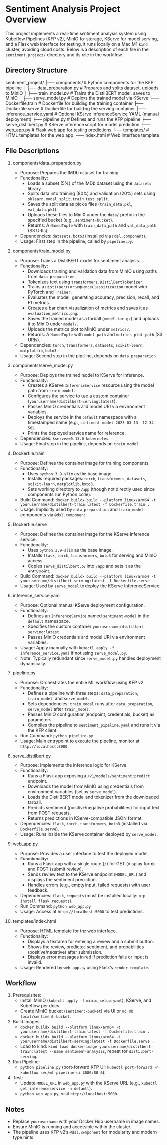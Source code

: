 Sentiment Analysis Project Overview
===================================
This project implements a real-time sentiment analysis system using Kubeflow Pipelines (KFP v2), MinIO for storage, KServe for model serving, and a Flask web interface for testing. It runs locally on a Mac M1 `kind` cluster, avoiding cloud costs. Below is a description of each file in the `sentiment_project/` directory and its role in the workflow.

Directory Structure
-------------------
sentiment_project/
├── components/                # Python components for the KFP pipeline
│   ├── data_preparation.py    # Prepares and splits dataset, uploads to MinIO
│   ├── train_model.py         # Trains the DistilBERT model, saves to MinIO
│   ├── serve_model.py         # Deploys the trained model via KServe
├── Dockerfile.train           # Dockerfile for building the training container
├── Dockerfile.serve           # Dockerfile for building the serving container
├── inference_service.yaml     # Optional KServe InferenceService YAML (manual deployment)
├── pipeline.py                # Defines and runs the KFP pipeline
├── serve_distilbert.py        # KServe inference script for model prediction
├── web_app.py                 # Flask web app for testing predictions
└── templates/                 # HTML templates for the web app
    └── index.html             # Web interface template

File Descriptions
-----------------

1. components/data_preparation.py
   - Purpose: Prepares the IMDb dataset for training.
   - Functionality:
     - Loads a subset (5%) of the IMDb dataset using the `datasets` library.
     - Splits data into training (80%) and validation (20%) sets using `sklearn.model_split.train_test_split`.
     - Saves the split data as pickle files (`train_data.pkl`, `val_data.pkl`).
     - Uploads these files to MinIO under the `data/` prefix in the specified bucket (e.g., `sentiment-bucket`).
     - Returns: A `NamedTuple` with `train_data_path` and `val_data_path` (S3 URIs).
   - Dependencies: `datasets`, `boto3` (installed via `@dsl.component`).
   - Usage: First step in the pipeline, called by `pipeline.py`.

2. components/train_model.py
   - Purpose: Trains a DistilBERT model for sentiment analysis.
   - Functionality:
     - Downloads training and validation data from MinIO using paths from `data_preparation`.
     - Tokenizes text using `transformers.DistilBertTokenizer`.
     - Trains a `DistilBertForSequenceClassification` model with PyTorch and `Trainer`.
     - Evaluates the model, generating accuracy, precision, recall, and F1 metrics.
     - Creates a bar chart visualization of metrics and saves it as `evaluation_metrics.png`.
     - Saves the trained model as a tarball (`model.tar.gz`) and uploads it to MinIO under `model/`.
     - Uploads the metrics plot to MinIO under `metrics/`.
     - Returns: A `NamedTuple` with `model_path` and `metrics_plot_path` (S3 URIs).
   - Dependencies: `torch`, `transformers`, `datasets`, `scikit-learn`, `matplotlib`, `boto3`.
   - Usage: Second step in the pipeline, depends on `data_preparation`.

3. components/serve_model.py
   - Purpose: Deploys the trained model to KServe for inference.
   - Functionality:
     - Creates a KServe `InferenceService` resource using the model path from `train_model`.
     - Configures the service to use a custom container (`yourusername/distilbert-serving:latest`).
     - Passes MinIO credentials and model URI via environment variables.
     - Deploys the service in the `default` namespace with a timestamped name (e.g., `sentiment-model-2025-03-13--12-34-56`).
     - Prints the deployed service name for reference.
   - Dependencies: `kserve>=0.13.0`, `kubernetes`.
   - Usage: Final step in the pipeline, depends on `train_model`.

4. Dockerfile.train
   - Purpose: Defines the container image for training components.
   - Functionality:
     - Uses `python:3.9-slim` as the base image.
     - Installs required packages: `torch`, `transformers`, `datasets`, `scikit-learn`, `matplotlib`, `boto3`.
     - Sets working directory to `/app` (though not directly used since components run Python code).
   - Build Command: `docker buildx build --platform linux/arm64 -t yourusername/distilbert-train:latest -f Dockerfile.train .`
   - Usage: Implicitly used by `data_preparation` and `train_model` components via `@dsl.component`.

5. Dockerfile.serve
   - Purpose: Defines the container image for the KServe inference service.
   - Functionality:
     - Uses `python:3.9-slim` as the base image.
     - Installs `flask`, `torch`, `transformers`, `boto3` for serving and MinIO access.
     - Copies `serve_distilbert.py` into `/app` and sets it as the entrypoint.
   - Build Command: `docker buildx build --platform linux/arm64 -t yourusername/distilbert-serving:latest -f Dockerfile.serve .`
   - Usage: Used by `serve_model` to deploy the KServe InferenceService.

6. inference_service.yaml
   - Purpose: Optional manual KServe deployment configuration.
   - Functionality:
     - Defines an `InferenceService` named `sentiment-model` in the `default` namespace.
     - Specifies the custom container `yourusername/distilbert-serving:latest`.
     - Passes MinIO credentials and model URI via environment variables.
   - Usage: Apply manually with `kubectl apply -f inference_service.yaml` if not using `serve_model.py`.
   - Note: Typically redundant since `serve_model.py` handles deployment dynamically.

7. pipeline.py
   - Purpose: Orchestrates the entire ML workflow using KFP v2.
   - Functionality:
     - Defines a pipeline with three steps: `data_preparation`, `train_model`, and `serve_model`.
     - Sets dependencies: `train_model` runs after `data_preparation`, `serve_model` after `train_model`.
     - Passes MinIO configuration (endpoint, credentials, bucket) as parameters.
     - Compiles the pipeline to `sentiment_pipeline.yaml` and runs it via the KFP client.
   - Run Command: `python pipeline.py`
   - Usage: Main entrypoint to execute the pipeline, monitor at `http://localhost:8080`.

8. serve_distilbert.py
   - Purpose: Implements the inference logic for KServe.
   - Functionality:
     - Runs a Flask app exposing a `/v1/models/sentiment:predict` endpoint.
     - Downloads the model from MinIO using credentials from environment variables (set by `serve_model`).
     - Loads the DistilBERT model and tokenizer from the downloaded tarball.
     - Predicts sentiment (positive/negative probabilities) for input text from POST requests.
     - Returns predictions in KServe-compatible JSON format.
   - Dependencies: `flask`, `torch`, `transformers`, `boto3` (installed via `Dockerfile.serve`).
   - Usage: Runs inside the KServe container deployed by `serve_model`.

9. web_app.py
   - Purpose: Provides a user interface to test the deployed model.
   - Functionality:
     - Runs a Flask app with a single route (`/`) for GET (display form) and POST (submit review).
     - Sends review text to the KServe endpoint (`MODEL_URL`) and displays the sentiment prediction.
     - Handles errors (e.g., empty input, failed requests) with user feedback.
   - Dependencies: `flask`, `requests` (must be installed locally: `pip install flask requests`).
   - Run Command: `python web_app.py`
   - Usage: Access at `http://localhost:5000` to test predictions.

10. templates/index.html
    - Purpose: HTML template for the web interface.
    - Functionality:
      - Displays a textarea for entering a review and a submit button.
      - Shows the review, predicted sentiment, and probabilities (positive/negative) after submission.
      - Displays error messages in red if prediction fails or input is invalid.
    - Usage: Rendered by `web_app.py` using Flask’s `render_template`.

Workflow
--------
1. Prerequisites:
   - Install MinIO (`kubectl apply -f minio_setup.yaml`), KServe, and Kubeflow per docs.
   - Create MinIO bucket (`sentiment-bucket`) via UI or `mc mb local/sentiment-bucket`.
2. Build Images:
   - `docker buildx build --platform linux/arm64 -t yourusername/distilbert-train:latest -f Dockerfile.train .`
   - `docker buildx build --platform linux/arm64 -t yourusername/distilbert-serving:latest -f Dockerfile.serve .`
   - Load to kind: `kind load docker-image yourusername/distilbert-train:latest --name sentiment-analysis`, repeat for `distilbert-serving`.
3. Run Pipeline:
   - `python pipeline.py` (port-forward KFP UI: `kubectl port-forward -n kubeflow svc/ml-pipeline-ui 8080:80 &`).
4. Test:
   - Update `MODEL_URL` in `web_app.py` with the KServe URL (e.g., `kubectl get inferenceservice -n default`).
   - `python web_app.py`, visit `http://localhost:5000`.

Notes
-----
- Replace `yourusername` with your Docker Hub username in image names.
- Ensure MinIO is running and accessible within the cluster.
- The pipeline uses KFP v2’s `@dsl.component` for modularity and modern type hints.
